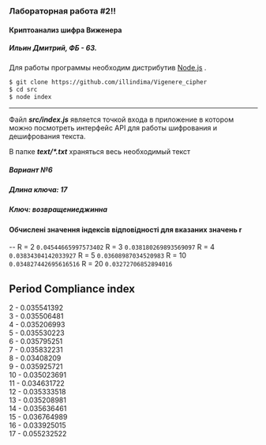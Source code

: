 ### Лабораторная работа #2!!
#### Криптоанализ шифра Виженера
##### Ильин Дмитрий, ФБ - 63.

Для работы программы необходим дистрибутив [Node.js](https://nodejs.org/en/download/) .

```sh
$ git clone https://github.com/illindima/Vigenere_cipher
$ cd src
$ node index
```
---
Файл ***src/index.js***  является точкой входа в приложение в котором можно посмотреть интерфейс API для работы шифрования и дешифрования текста.

В папке ***text/\*.txt*** храняться весь необходимый текст

##### Вариант №6
##### Длина ключа: 17
##### Ключ: возвращениеджинна


#### Обчислені значення індексів відповідності для вказаних значень r
--
R = 2  `0.04544665997573402`
R = 3  `0.038180269893569097`
R = 4  `0.03834304142033927`
R = 5  `0.03608987034520983`
R = 10 `0.034827442695616516`
R = 20 `0.03272706852894016`


Period
Compliance index
--
2 - 0.035541392  
3 - 0.035506481  
4 - 0.035206993  
5 - 0.035530223  
6 - 0.035795251  
7 - 0.035832231  
8 - 0.03408209  
9 - 0.035925721  
10 - 0.035023691  
11 - 0.034631722  
12 - 0.035333518  
13 - 0.035208981  
14 - 0.035636461  
15 - 0.036764989  
16 - 0.033925015  
17 - 0.055232522  
